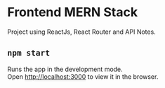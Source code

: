 # Frontend MERN Stack

Project using ReactJs, React Router and API Notes.

## `npm start`

Runs the app in the development mode.<br />
Open [http://localhost:3000](http://localhost:3000) to view it in the browser.
